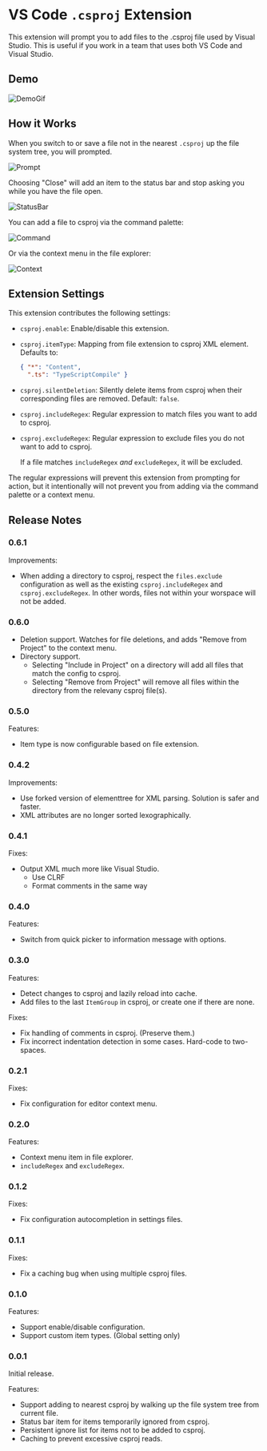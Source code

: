 # VS Code `.csproj` Extension

This extension will prompt you to add files to the .csproj file used by Visual Studio. This is useful if you work in a team that uses both VS Code and Visual Studio.

## Demo

![DemoGif](img/demo.gif "Demonstration")

## How it Works

When you switch to or save a file not in the nearest `.csproj` up the file system tree, you will prompted.

![Prompt](img/demo-prompt.png "Prompt")

Choosing "Close" will add an item to the status bar and stop asking you while you have the file open.

![StatusBar](img/demo-status-bar.png "Status Bar")

You can add a file to csproj via the command palette:

![Command](img/demo-command.png "Command Palette")

Or via the context menu in the file explorer:

![Context](img/demo-context-menu.png "Context Menu")

## Extension Settings

This extension contributes the following settings:

* `csproj.enable`: Enable/disable this extension.
* `csproj.itemType`: Mapping from file extension to csproj XML element. Defaults to:
    ```json
    { "*": "Content",
      ".ts": "TypeScriptCompile" }
    ```

* `csproj.silentDeletion`: Silently delete items from csproj when their corresponding files are removed. Default: `false`.
* `csproj.includeRegex`: Regular expression to match files you want to add to csproj.
* `csproj.excludeRegex`: Regular expression to exclude files you do not want to add to csproj.

    If a file matches `includeRegex` *and* `excludeRegex`, it will be excluded.

The regular expressions will prevent this extension from prompting for action, but it intentionally will not
prevent you from adding via the command palette or a context menu.

## Release Notes

### 0.6.1

Improvements:

* When adding a directory to csproj, respect the `files.exclude` configuration as well as the existing
  `csproj.includeRegex` and `csproj.excludeRegex`. In other words, files not within your worspace will not be added.

### 0.6.0

* Deletion support. Watches for file deletions, and adds "Remove from Project" to the context menu.
* Directory support.
  - Selecting "Include in Project" on a directory will add all files that match the config to csproj.
  - Selecting "Remove from Project" will remove all files within the directory from the relevany csproj file(s).

### 0.5.0

Features:

* Item type is now configurable based on file extension.

### 0.4.2

Improvements:

* Use forked version of elementtree for XML parsing. Solution is safer and faster.
* XML attributes are no longer sorted lexographically.

### 0.4.1

Fixes:

* Output XML much more like Visual Studio.
  - Use CLRF
  - Format comments in the same way

### 0.4.0

Features:

* Switch from quick picker to information message with options.

### 0.3.0

Features:

* Detect changes to csproj and lazily reload into cache.
* Add files to the last `ItemGroup` in csproj, or create one if there are none.

Fixes:

* Fix handling of comments in csproj. (Preserve them.)
* Fix incorrect indentation detection in some cases. Hard-code to two-spaces.

### 0.2.1

Fixes:

* Fix configuration for editor context menu.

### 0.2.0

Features:

* Context menu item in file explorer.
* `includeRegex` and `excludeRegex`.

### 0.1.2

Fixes:

* Fix configuration autocompletion in settings files.

### 0.1.1

Fixes:

* Fix a caching bug when using multiple csproj files.

### 0.1.0

Features:

* Support enable/disable configuration.
* Support custom item types. (Global setting only)

### 0.0.1

Initial release.

Features:

* Support adding to nearest csproj by walking up the file system tree from current file.
* Status bar item for items temporarily ignored from csproj.
* Persistent ignore list for items not to be added to csproj.
* Caching to prevent excessive csproj reads.
